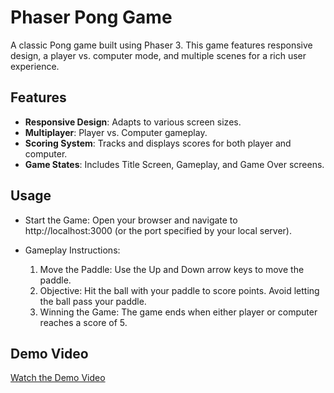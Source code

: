 # Phaser Pong Game

A classic Pong game built using Phaser 3. This game features responsive design, a player vs. computer mode, and multiple scenes for a rich user experience.

## Features
- **Responsive Design**: Adapts to various screen sizes.
- **Multiplayer**: Player vs. Computer gameplay.
- **Scoring System**: Tracks and displays scores for both player and computer.
- **Game States**: Includes Title Screen, Gameplay, and Game Over screens.

## Usage
- Start the Game: Open your browser and navigate to http://localhost:3000 (or the port specified by your local server).

- Gameplay Instructions:

  1. Move the Paddle: Use the Up and Down arrow keys to move the paddle.
  2. Objective: Hit the ball with your paddle to score points. Avoid letting the ball pass your paddle.
  3. Winning the Game: The game ends when either player or computer reaches a score of 5.

## Demo Video

[Watch the Demo Video](./src/assets/video_recording.gif)
